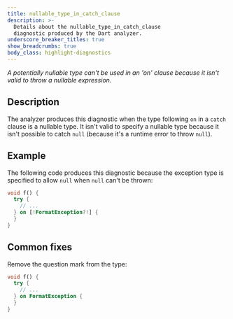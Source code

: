 ```yaml
---
title: nullable_type_in_catch_clause
description: >-
  Details about the nullable_type_in_catch_clause
  diagnostic produced by the Dart analyzer.
underscore_breaker_titles: true
show_breadcrumbs: true
body_class: highlight-diagnostics
---
```


_A potentially nullable type can't be used in an 'on' clause because it isn't
valid to throw a nullable expression._

## Description

The analyzer produces this diagnostic when the type following `on` in a
`catch` clause is a nullable type. It isn't valid to specify a nullable
type because it isn't possible to catch `null` (because it's a runtime
error to throw `null`).

## Example

The following code produces this diagnostic because the exception type is
specified to allow `null` when `null` can't be thrown:

```dart
void f() {
  try {
    // ...
  } on [!FormatException?!] {
  }
}
```

## Common fixes

Remove the question mark from the type:

```dart
void f() {
  try {
    // ...
  } on FormatException {
  }
}
```
